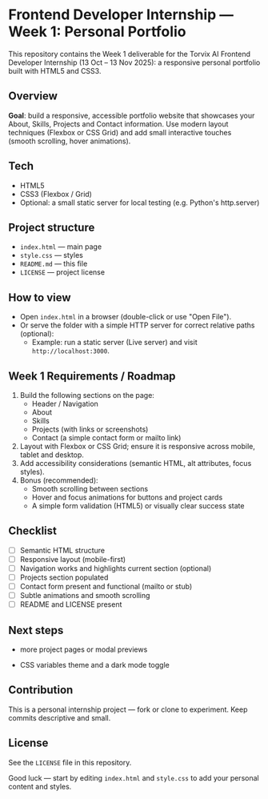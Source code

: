 # Frontend Developer Internship — Week 1: Personal Portfolio

This repository contains the Week 1 deliverable for the Torvix AI Frontend Developer Internship (13 Oct – 13 Nov 2025): a responsive personal portfolio built with HTML5 and CSS3.

## Overview

**Goal**: build a responsive, accessible portfolio website that showcases your About, Skills, Projects and Contact information. Use modern layout techniques (Flexbox or CSS Grid) and add small interactive touches (smooth scrolling, hover animations).

## Tech

- HTML5
- CSS3 (Flexbox / Grid)
- Optional: a small static server for local testing (e.g. Python's http.server)

## Project structure

- `index.html` — main page
- `style.css` — styles
- `README.md` — this file
- `LICENSE` — project license

## How to view

- Open `index.html` in a browser (double-click or use "Open File").
- Or serve the folder with a simple HTTP server for correct relative paths (optional):
  - Example: run a static server (Live server) and visit `http://localhost:3000`.

## Week 1 Requirements / Roadmap

1. Build the following sections on the page:
   - Header / Navigation
   - About
   - Skills
   - Projects (with links or screenshots)
   - Contact (a simple contact form or mailto link)
2. Layout with Flexbox or CSS Grid; ensure it is responsive across mobile, tablet and desktop.
3. Add accessibility considerations (semantic HTML, alt attributes, focus styles).
4. Bonus (recommended):
   - Smooth scrolling between sections
   - Hover and focus animations for buttons and project cards
   - A simple form validation (HTML5) or visually clear success state

## Checklist

- [ ] Semantic HTML structure
- [ ] Responsive layout (mobile-first)
- [ ] Navigation works and highlights current section (optional)
- [ ] Projects section populated
- [ ] Contact form present and functional (mailto or stub)
- [ ] Subtle animations and smooth scrolling
- [ ] README and LICENSE present

## Next steps

- more project pages or modal previews

- CSS variables theme and a dark mode toggle

## Contribution

This is a personal internship project — fork or clone to experiment. Keep commits descriptive and small.

## License

See the `LICENSE` file in this repository.

Good luck — start by editing `index.html` and `style.css` to add your personal content and styles.
